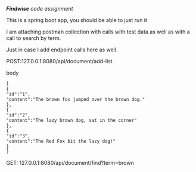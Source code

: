 _**Findwise** code assignment_

This is a spring boot app, you should be able to just run it

I am attaching postman collection with calls with test data
as well as with a call to search by term.

Just in case I add endpoint calls here as well.

POST:127.0.0.1:8080/api/document/add-list

body

```
[
{
"id":"1",
"content":"The brown fox jumped over the brown dog."
},
{
"id":"2",
"content":"The lazy brown dog, sat in the corner"  
},
{
"id":"3",
"content":"The Red Fox bit the lazy dog!"
}
]
```

GET: 127.0.0.1:8080/api/document/find?term=brown